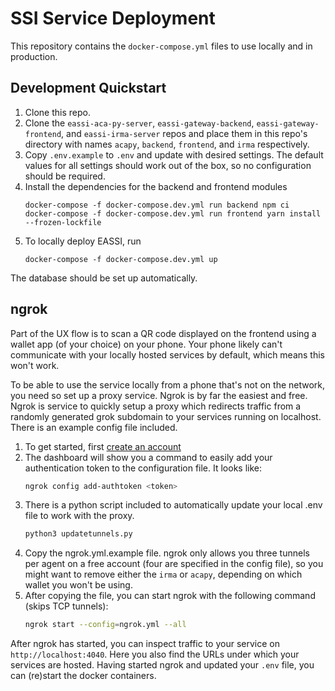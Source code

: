 # SSI Service Deployment

This repository contains the `docker-compose.yml` files to use locally and in
production.

## Development Quickstart

1. Clone this repo.
2. Clone the `eassi-aca-py-server`, `eassi-gateway-backend`, `eassi-gateway-frontend`, and `eassi-irma-server` repos and place them in this repo's directory with names `acapy`, `backend`, `frontend`, and `irma` respectively.
3. Copy `.env.example` to `.env` and update with desired settings. The default
   values for all settings should work out of the box, so no configuration
   should be required.
4. Install the dependencies for the backend and frontend modules
   ```
   docker-compose -f docker-compose.dev.yml run backend npm ci
   docker-compose -f docker-compose.dev.yml run frontend yarn install --frozen-lockfile
   ```
5. To locally deploy EASSI, run
   ```
   docker-compose -f docker-compose.dev.yml up
   ```

The database should be set up automatically.

## ngrok

Part of the UX flow is to scan a QR code displayed on the frontend using
a wallet app (of your choice) on your phone. Your phone likely can't communicate
with your locally hosted services by default, which means this won't work.

To be able to use the service locally from a phone that's not on the network,
you need so set up a proxy service. Ngrok is by far the easiest and free. Ngrok
is service to quickly setup a proxy which redirects traffic from a randomly
generated grok subdomain to your services running on localhost. There is an
example config file included.

1. To get started, first [create an account](https://ngrok.com/)
2. The dashboard will show you a command to easily add your authentication token
   to the configuration file. It looks like:
   ```bash
   ngrok config add-authtoken <token>
   ```
3. There is a python script included to automatically update your local .env
   file to work with the proxy.
   ```bash
   python3 updatetunnels.py
   ```
4. Copy the ngrok.yml.example file. ngrok only allows you three tunnels per
   agent on a free account (four are specified in the config file), so you might
   want to remove either the `irma` or `acapy`, depending on which wallet you
   won't be using.
5. After copying the file, you can start ngrok with the following command (skips
   TCP tunnels):
   ```bash
   ngrok start --config=ngrok.yml --all
   ```

After ngrok has started, you can inspect traffic to your service on
`http://localhost:4040`. Here you also find the URLs under which your services
are hosted.
Having started ngrok and updated your `.env` file, you can (re)start
the docker containers.
